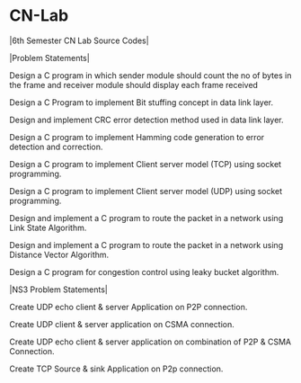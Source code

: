 # CN-Lab
|6th Semester CN Lab Source Codes|

|Problem Statements| 

Design a C program in which sender module should count the no
of bytes in the frame and receiver module should display each
frame received

Design a C Program to implement Bit stuffing concept in data
link layer.

Design and implement CRC error detection method used in data
link layer.

Design a C program to implement Hamming code generation to
error detection and correction.

Design a C program to implement Client server model (TCP)
using socket programming.

Design a C program to implement Client server model (UDP)
using socket programming.

Design and implement a C program to route the packet in a
network using Link State Algorithm.

Design and implement a C program to route the packet in a
network using Distance Vector Algorithm.

Design a C program for congestion control using leaky bucket
algorithm.

|NS3 Problem Statements|

Create UDP echo client & server Application on P2P connection.

Create UDP client & server application on CSMA connection.

Create UDP echo client & server application on combination of P2P & CSMA
Connection.

Create TCP Source & sink Application on P2p connection.
